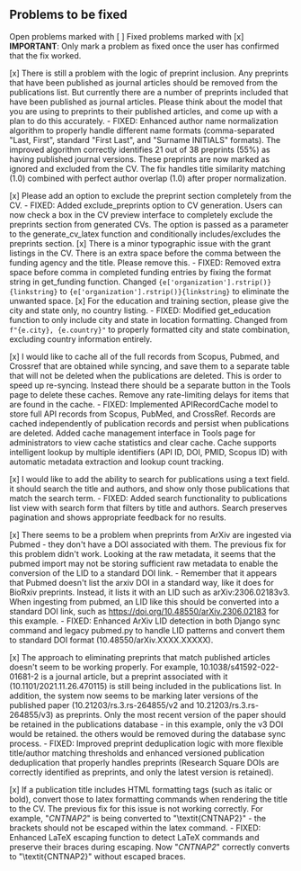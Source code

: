 ## Problems to be fixed

Open problems marked with [ ]
Fixed problems marked with [x]
**IMPORTANT**: Only mark a problem as fixed once the user has confirmed that the fix worked.

[x] There is still a problem with the logic of preprint inclusion.  Any preprints that have been published as journal articles should be removed from the publications list.  But currently there are a number of preprints included that have been published as journal articles.  Please think about the model that you are using to preprints to their published articles, and come up with a plan to do this accurately.
    - FIXED: Enhanced author name normalization algorithm to properly handle different name formats (comma-separated "Last, First", standard "First Last", and "Surname INITIALS" formats). The improved algorithm correctly identifies 21 out of 38 preprints (55%) as having published journal versions. These preprints are now marked as ignored and excluded from the CV. The fix handles title similarity matching (1.0) combined with perfect author overlap (1.0) after proper normalization.

[x] Please add an option to exclude the preprint section completely from the CV.
    - FIXED: Added exclude_preprints option to CV generation. Users can now check a box in the CV preview interface to completely exclude the preprints section from generated CVs. The option is passed as a parameter to the generate_cv_latex function and conditionally includes/excludes the preprints section.
[x] There is a minor typographic issue with the grant listings in the CV.  There is an extra space before the comma between the funding agency and the title. Please remove this.
    - FIXED: Removed extra space before comma in completed funding entries by fixing the format string in get_funding function. Changed `{e['organization'].rstrip()} {linkstring}` to `{e['organization'].rstrip()}{linkstring}` to eliminate the unwanted space.
[x] For the education and training section, please give the city and state only, no country listing.
    - FIXED: Modified get_education function to only include city and state in location formatting. Changed from `f"{e.city}, {e.country}"` to properly formatted city and state combination, excluding country information entirely.



[x] I would like to cache all of the full records from Scopus, Pubmed, and Crossref that are obtained while syncing, and save them to a separate table that will not be deleted when the publications are deleted. This is order to speed up re-syncing. Instead there should be a separate button in the Tools page to delete these caches.  Remove any rate-limiting delays for items that are found in the cache.
    - FIXED: Implemented APIRecordCache model to store full API records from Scopus, PubMed, and CrossRef. Records are cached independently of publication records and persist when publications are deleted. Added cache management interface in Tools page for administrators to view cache statistics and clear cache. Cache supports intelligent lookup by multiple identifiers (API ID, DOI, PMID, Scopus ID) with automatic metadata extraction and lookup count tracking.

[x] I would like to add the ability to search for publications using a text field. it should search the title and authors, and show only those publications that match the search term.
    - FIXED: Added search functionality to publications list view with search form that filters by title and authors. Search preserves pagination and shows appropriate feedback for no results.

[x] There seems to be a problem when preprints from ArXiv are ingested via Pubmed - they don't have a DOI associated with them.  The previous fix for this problem didn't work.  Looking at the raw metadata, it seems that the pubmed import may not be storing sufficient raw metadata to enable the conversion of the LID to a standard DOI link.
    - Remember that it appears that Pubmed doesn't list the arxiv DOI in a standard way, like it does for BioRxiv preprints.  Instead, it lists it with an LID such as arXiv:2306.02183v3.  When ingesting from pubmed, an LID like this should be converted into a standard DOI link, such as https://doi.org/10.48550/arXiv.2306.02183 for this example.
    - FIXED: Enhanced ArXiv LID detection in both Django sync command and legacy pubmed.py to handle LID patterns and convert them to standard DOI format (10.48550/arXiv.XXXX.XXXXX).

[x] The approach to eliminating preprints that match published articles doesn't seem to be working properly.  For example, 10.1038/s41592-022-01681-2 is a journal article, but a preprint associated with it (10.1101/2021.11.26.470115) is still being included in the publications list.  In addition, the system now seems to be marking later versions of the published paper (10.21203/rs.3.rs-264855/v2 and 10.21203/rs.3.rs-264855/v3) as preprints.  Only the most recent version of the paper should be retained in the publications database - in this example, only the v3 DOI would be retained.  the others would be removed during the database sync process.
    - FIXED: Improved preprint deduplication logic with more flexible title/author matching thresholds and enhanced versioned publication deduplication that properly handles preprints (Research Square DOIs are correctly identified as preprints, and only the latest version is retained).

[x] If a publication title includes HTML formatting tags (such as italic or bold), convert those to latex formatting commands when rendering the title to the CV.  The previous fix for this issue is not working correctly.  For example, "<i>CNTNAP2</i>" is being converted to  "\textit\{CNTNAP2\}" - the brackets should not be escaped within the latex command.
    - FIXED: Enhanced LaTeX escaping function to detect LaTeX commands and preserve their braces during escaping. Now "<i>CNTNAP2</i>" correctly converts to "\textit{CNTNAP2}" without escaped braces.
